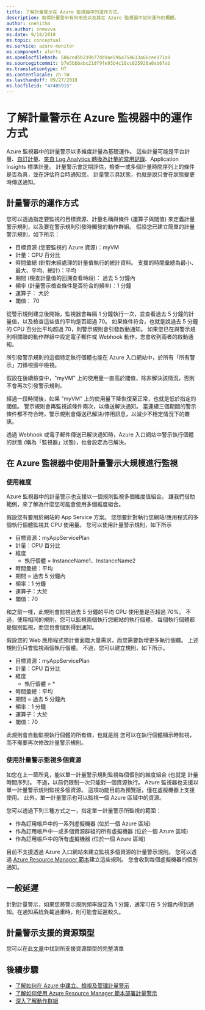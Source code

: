```yaml
---
title: 了解計量警示在 Azure 監視器中的運作方式。
description: 取得計量警示有何用途以及其在 Azure 監視器中如何運作的概觀。
author: snehithm
ms.author: snmuvva
ms.date: 9/18/2018
ms.topic: conceptual
ms.service: azure-monitor
ms.component: alerts
ms.openlocfilehash: 586ced5b239b77dd9ae596a754613a66cee371a9
ms.sourcegitcommit: b7e5bbbabc21df9fe93b4c18cc825920a0ab6fab
ms.translationtype: HT
ms.contentlocale: zh-TW
ms.lasthandoff: 09/27/2018
ms.locfileid: "47405915"
---
```

# <a name="understand-how-metric-alerts-work-in-azure-monitor"></a>了解計量警示在 Azure 監視器中的運作方式

Azure 監視器中的計量警示以多維度計量為基礎運作。 這些計量可能是平台計量、[自訂計量](metrics-custom-overview.md)、[來自 Log Analytics 轉換為計量的常用記錄](monitoring-metric-alerts-logs.md)、Application Insights 標準計量。 計量警示會定期評估，檢查一或多個計量時間序列上的條件是否為真，並在評估符合時通知您。 計量警示具狀態，也就是說只會在狀態變更時傳送通知。

## <a name="how-do-metric-alerts-work"></a>計量警示的運作方式

您可以透過指定要監視的目標資源、計量名稱與條件 (運算子與閾值) 來定義計量警示規則，以及要在警示規則引發時觸發的動作群組。
假設您已建立簡單的計量警示規則，如下所示：

- 目標資源 (您要監視的 Azure 資源)：myVM
- 計量：CPU 百分比
- 時間彙總 (針對未經處理的計量值執行的統計資料。 支援的時間彙總為最小、最大、平均、總計)：平均
- 期間 (檢查計量值的回溯查看時段)：     過去 5 分鐘內
- 頻率 (計量警示檢查條件是否符合的頻率)：1 分鐘
- 運算子：     大於
- 閾值：      70

從警示規則建立後開始，監視器會每隔 1 分鐘執行一次，並查看過去 5 分鐘的計量值，以及檢查這些值的平均是否超過 70。 如果條件符合，也就是說過去 5 分鐘的 CPU 百分比平均超過 70，則警示規則會引發啟動通知。 如果您已在與警示規則相關聯的動作群組中設定電子郵件或 Webhook 動作，您會收到兩者的啟動通知。

所引發警示規則的這個特定執行個體也能在 Azure 入口網站中，於所有「所有警示」刀鋒視窗中檢視。

假設在後續檢查中，"myVM" 上的使用量一直高於閾值，除非解決該情況，否則不會再次引發警示規則。

經過一段時間後，如果 "myVM" 上的使用量下降恢復至正常，也就是低於指定的閾值。 警示規則會再監視該條件兩次，以傳送解決通知。 當連續三個期間的警示條件都不符合時，警示規則會傳送已解決/停用訊息，以減少不穩定情況下的雜訊。

透過 Webhook 或電子郵件傳送已解決通知時，Azure 入口網站中警示執行個體的狀態 (稱為「監視器」狀態)，也會設定為已解決。

## <a name="monitoring-at-scale-using-metric-alerts-in-azure-monitor"></a>在 Azure 監視器中使用計量警示大規模進行監視

### <a name="using-dimensions"></a>使用維度

Azure 監視器中的計量警示也支援以一個規則監視多個維度值組合。 讓我們借助範例，來了解為什麼您可能會使用多個維度組合。

假設您有要用於網站的 App Service 方案。 您想要針對執行您網站/應用程式的多個執行個體監視其 CPU 使用量。 您可以使用計量警示規則，如下所示

- 目標資源：myAppServicePlan
- 計量：CPU 百分比
- 維度
  - 執行個體 = InstanceName1、InstanceName2
- 時間彙總：平均
- 期間 = 過去 5 分鐘內
- 頻率：1 分鐘
- 運算子：大於
- 閾值：70

和之前一樣，此規則會監視過去 5 分鐘的平均 CPU 使用量是否超過 70%。 不過，使用相同的規則，您可以監視兩個執行您網站的執行個體。 每個執行個體都是個別監視，而您也會個別得到通知。

假設您的 Web 應用程式預計會面臨大量需求，而您需要新增更多執行個體。 上述規則仍只會監視兩個執行個體。 不過，您可以建立規則，如下所示。

- 目標資源：myAppServicePlan
- 計量：CPU 百分比
- 維度
  - 執行個體 = *
- 時間彙總：平均
- 期間 = 過去 5 分鐘內
- 頻率：1 分鐘
- 運算子：大於
- 閾值：70

此規則會自動監視執行個體的所有值，也就是說 您可以在執行個體顯示時監視，而不需要再次修改計量警示規則。

### <a name="monitoring-multiple-resources-using-metric-alerts"></a>使用計量警示監視多個資源

如您在上一節所見，能以單一計量警示規則監視每個個別的維度組合 (也就是 計量時間序列)。 不過，以前仍限制一次只能對一個資源執行。 Azure 監視器也支援以單一計量警示規則監視多個資源。 這項功能目前為預覽版，僅在虛擬機器上支援使用。 此外，單一計量警示也可以監視一個 Azure 區域中的資源。

您可以透過下列三種方式之一，指定單一計量警示所監視的範圍：

- 作為訂用帳戶中的一系列虛擬機器 (位於一個 Azure 區域)
- 作為訂用帳戶中一或多個資源群組的所有虛擬機器 (位於一個 Azure 區域)
- 作為訂用帳戶中的所有虛擬機器 (位於一個 Azure 區域)

目前不支援透過 Azure 入口網站來建立監視多個資源的計量警示規則。 您可以透過 [Azure Resource Manager 範本](monitoring-create-metric-alerts-with-templates.md#resource-manager-template-for-metric-alert-that-monitors-multiple-resources)建立這些規則。 您會收到每個虛擬機器的個別通知。 

## <a name="typical-latency"></a>一般延遲

針對計量警示，如果您將警示規則頻率設定為 1 分鐘，通常可在 5 分鐘內得到通知。在通知系統負載過重時，則可能會延遲較久。

## <a name="supported-resource-types-for-metric-alerts"></a>計量警示支援的資源類型

您可以在此[文章](monitoring-near-real-time-metric-alerts.md#metrics-and-dimensions-supported)中找到所支援資源類型的完整清單

## <a name="next-steps"></a>後續步驟

- [了解如何在 Azure 中建立、檢視及管理計量警示](alert-metric.md)
- [了解如何使用 Azure Resource Manager 範本部署計量警示](monitoring-create-metric-alerts-with-templates.md)
- [深入了解動作群組](monitoring-action-groups.md)
